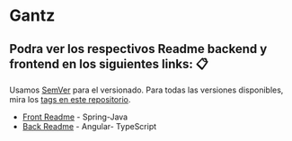 # Gantz

## Podra ver los respectivos Readme backend y frontend en los siguientes links: 📋
Usamos [SemVer](http://semver.org/) para el versionado. Para todas las versiones disponibles, mira los [tags en este repositorio](https://github.com/tu/proyecto/tags).

* [Front Readme](https://github.com/JuanCruzMonteros/Gantz/blob/master/back-apirest/README.md) - Spring-Java
* [Back Readme](https://github.com/JuanCruzMonteros/Gantz/blob/master/front/README.md) - Angular- TypeScript
